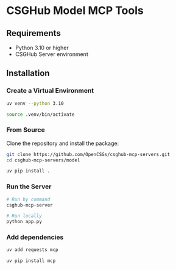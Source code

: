# CSGHub Model MCP Tools

## Requirements

- Python 3.10 or higher
- CSGHub Server environment

## Installation

### Create a Virtual Environment

```bash
uv venv --python 3.10

source .venv/bin/activate
```

### From Source

Clone the repository and install the package:

```bash
git clone https://github.com/OpenCSGs/csghub-mcp-servers.git
cd csghub-mcp-servers/model

uv pip install .
```

### Run the Server

```bash
# Run by command
csghub-mcp-server

# Run locally
python app.py
```

### Add dependencies

```bash
uv add requests mcp

uv pip install mcp
```

